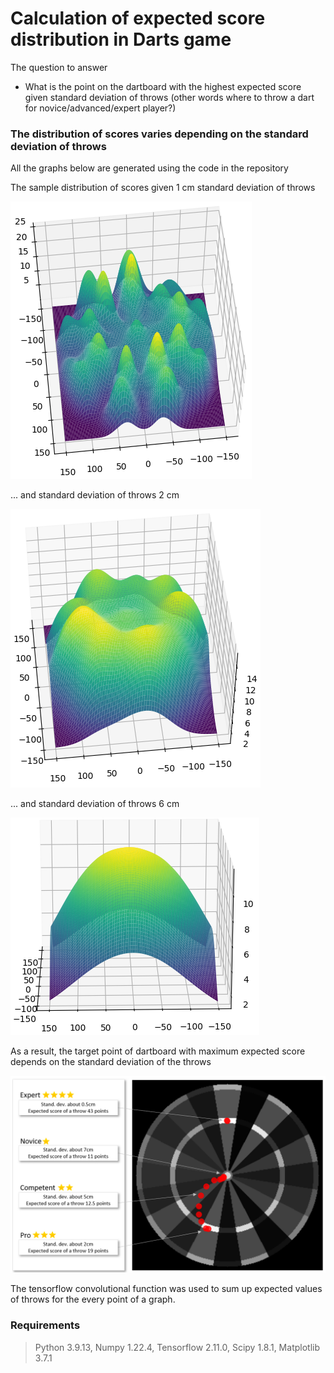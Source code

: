 # Calculation of expected score distribution in Darts game

The question to answer
* What is the point on the dartboard with the highest expected score given standard deviation of throws (other words where to throw a dart for novice/advanced/expert player?)

### The distribution of scores varies depending on the standard deviation of throws
All the graphs below are generated using the code in the repository

The sample distribution of scores given 1 cm standard deviation of throws

![Distribution of darts scores fiven 1cm std](Imgs/score_distribution_1cm_std.png)

... and standard deviation of throws 2 cm

![Distribution of darts scores fiven 2cm std](Imgs/score_distribution_2cm_std.png)

... and standard deviation of throws 6 cm

![Distribution of darts scores fiven 2cm std](Imgs/score_distribution_6cm_std.png)

As a result, the target point of dartboard with maximum expected score depends on the standard deviation of the throws

![Distribution of darts scores fiven 2cm std](Imgs/Optimal_track.png)

The tensorflow convolutional function was used to sum up expected values of throws for the every point of a graph.

### Requirements
>Python 3.9.13,
>Numpy 1.22.4,
>Tensorflow 2.11.0,
>Scipy 1.8.1,
>Matplotlib 3.7.1
